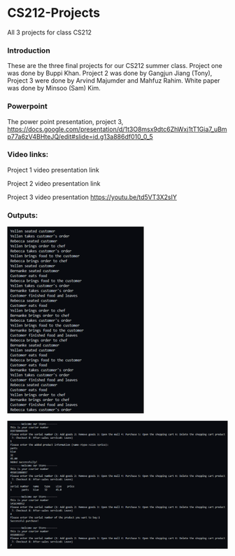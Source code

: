 # CS212-Projects
All 3 projects for class CS212

### Introduction
These are the three final projects for our CS212 summer class. Project one was done by Buppi Khan. Project 2 was done by Gangjun Jiang (Tony), Project 3 were done by Arvind Majumder and Mahfuz Rahim. White paper was done by Minsoo (Sam) Kim.

### Powerpoint 
The power point presentation, project 3, https://docs.google.com/presentation/d/1t3O8msx9dtc6ZhWxj1tT1Gia7_uBmp77a6zV4BHteJQ/edit#slide=id.g13a886df010_0_5

### Video links: 
Project 1 video presentation
link

Project 2 video presentation
link

Project 3 video presentation
https://youtu.be/td5VT3X2sIY

### Outputs: 
![Project 1 Output](Project1Output.png)

![Project 2 Output](Project2Output.png)




